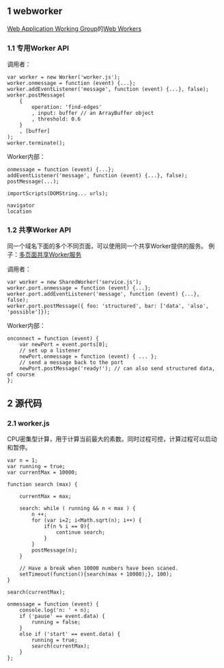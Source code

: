 [Web Application Working Group]: http://www.w3.org/TR/tr-groups-all#tr_Web_Applications_Working_Group
[Web Workers]: http://www.w3.org/TR/workers/
[多页面共享Worker服务]: https://whatwg.org/demos/workers/multiviewer/page.html


## 1 webworker


[Web Application Working Group]的[Web Workers]


### 1.1 专用Worker API 


调用者：

    var worker = new Worker('worker.js');
    worker.onmessage = function (event) {...};
    worker.addEventListener('message', function (event) {...}, false);
    worker.postMessage(
        {
            operation: 'find-edges'
            , input: buffer // an ArrayBuffer object
            , threshold: 0.6
        }
        , [buffer]
    );
    worker.terminate();


Worker内部：

    onmessage = function (event) {...};
    addEventListener('message', function (event) {...}, false);
    postMessage(...);

    importScripts(DOMString... urls);

    navigator
    location




### 1.2 共享Worker API 


同一个域名下面的多个不同页面，可以使用同一个共享Worker提供的服务。
例子：[多页面共享Worker服务]


调用者：
    
    var worker = new SharedWorker('service.js');
    worker.port.onmessage = function (event) {...};
    worker.port.addEventListener('message', function (event) {...}, false);
    worker.port.postMessage({ foo: 'structured', bar: ['data', 'also', 'possible']});



Worker内部：

    onconnect = function (event) {
        var newPort = event.ports[0];
        // set up a listener
        newPort.onmessage = function (event) { ... };
        // send a message back to the port
        newPort.postMessage('ready!'); // can also send structured data, of course
    };



## 2 源代码 



### 2.1 worker.js

CPU密集型计算，用于计算当前最大的素数。同时过程可控，计算过程可以启动和暂停。

    var n = 1;
    var running = true;
    var currentMax = 10000;

    function search (max) {

        currentMax = max;

        search: while ( running && n < max ) {
            n ++;
            for (var i=2; i<Math.sqrt(n); i++) {
                if(n % i == 0){
                    continue search;
                }
            }
            postMessage(n);
        }

        // Have a break when 10000 numbers have been scaned.
        setTimeout(function(){search(max + 10000);}, 100);
    }

    search(currentMax);

    onmessage = function (event) {
        console.log('n: ' + n);
        if ('pause' == event.data) {
            running = false;
        }
        else if ('start' == event.data) {
            running = true;
            search(currentMax);
        }
    };

